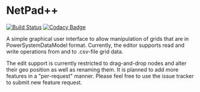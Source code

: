 # NetPad++
[![Build Status](https://simona.ie3.e-technik.tu-dortmund.de/ci/buildStatus/icon?job=ie3-institute%2FNetPadPlusPlus%2Fmaster)](https://simona.ie3.e-technik.tu-dortmund.de/ci/job/ie3-institute/job/NetPadPlusPlus/job/master/)
[![Codacy Badge](https://app.codacy.com/project/badge/Grade/25d2719cc77247559527f4a60b1b3277)](https://www.codacy.com/gh/ie3-institute/NetPadPlusPlus?utm_source=github.com&amp;utm_medium=referral&amp;utm_content=ie3-institute/NetPadPlusPlus&amp;utm_campaign=Badge_Grade)

A simple graphical user interface to allow manipulation of grids that are in PowerSystemDataModel format.
Currently, the editor supports read and write operations from and to .csv-file grid data.

The edit support is currently restricted to drag-and-drop nodes and alter their geo position as well
as renaming them. It is planned to add more features in a "per-request" manner. Please feel free to
use the issue tracker to submit new feature request.
